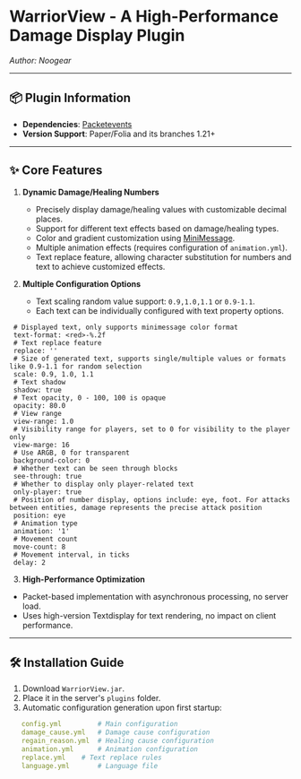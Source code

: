 # WarriorView - A High-Performance Damage Display Plugin
*Author: Noogear*

---

## 📦 Plugin Information
- **Dependencies**: [Packetevents](https://modrinth.com/plugin/packetevents) 
- **Version Support**: Paper/Folia and its branches 1.21+

---

## ✨ Core Features
1. **Dynamic Damage/Healing Numbers**  
   - Precisely display damage/healing values with customizable decimal places.
   - Support for different text effects based on damage/healing types.
   - Color and gradient customization using [MiniMessage](https://webui.advntr.dev). 
   - Multiple animation effects (requires configuration of `animation.yml`). 
   - Text replace feature, allowing character substitution for numbers and text to achieve customized effects.

2. **Multiple Configuration Options**  
   - Text scaling random value support: `0.9,1.0,1.1` or `0.9-1.1`.
   - Each text can be individually configured with text property options.
  ```
   # Displayed text, only supports minimessage color format
   text-format: <red>-%.2f
   # Text replace feature
   replace: ''
   # Size of generated text, supports single/multiple values or formats like 0.9-1.1 for random selection
   scale: 0.9, 1.0, 1.1
   # Text shadow
   shadow: true
   # Text opacity, 0 - 100, 100 is opaque
   opacity: 80.0
   # View range
   view-range: 1.0
   # Visibility range for players, set to 0 for visibility to the player only
   view-marge: 16
   # Use ARGB, 0 for transparent
   background-color: 0
   # Whether text can be seen through blocks
   see-through: true
   # Whether to display only player-related text
   only-player: true
   # Position of number display, options include: eye, foot. For attacks between entities, damage represents the precise attack position
   position: eye
   # Animation type
   animation: '1'
   # Movement count
   move-count: 8
   # Movement interval, in ticks
   delay: 2
```

3. **High-Performance Optimization**  
- Packet-based implementation with asynchronous processing, no server load.
- Uses high-version Textdisplay for text rendering, no impact on client performance.

---

## 🛠️ Installation Guide
1. Download `WarriorView.jar`. 
2. Place it in the server's `plugins` folder.
3. Automatic configuration generation upon first startup:
```yaml
   config.yml         # Main configuration
   damage_cause.yml   # Damage cause configuration
   regain_reason.yml  # Healing cause configuration
   animation.yml      # Animation configuration
   replace.yml    # Text replace rules
   language.yml       # Language file
